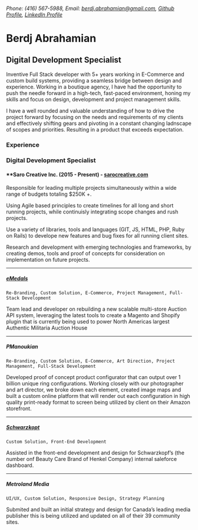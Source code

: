 ###### Phone: (416) 567-5988, Email: berdj.abrahamian@gmail.com, [Github Profile](https://github.com/berdjabrahamian),  [LinkedIn Profile](https://www.linkedin.com/in/berdj-abrahamian-dev-specialist/)  


# Berdj Abrahamian
## Digital Development Specialist

Inventive Full Stack developer with 5+ years working in E-Commerce and custom build systems, providing a seamless bridge between design and experience. Working in a boutique agency, I have had the opportunity to push the needle forward in a high-tech, fast-paced environment, honing my skills and focus on design, development and project management skills.  

I have a well rounded and valuable understanding of how to drive the project forward by focusing on the needs and requirements of my clients and effectively shifting gears and pivoting in a constant changing ladnscape of scopes and priorities. Resulting in a product that exceeds expectation.

### Experience
### Digital Development Specialist
#### **Saro Creative Inc. (2015 - Present)  -  [sarocreative.com](https://sarocreative.com)

Responsible for leading multiple projects simultaneously within a wide range of budgets totaling $250K +.

Using Agile based principles to create timelines for all long and short running projects, while continuisly integrating scope changes and rush projects.

Use a variety of libraries, tools and languages (GIT, JS, HTML, PHP, Ruby on Rails) to develope new features and bug fixes for all running client sites.

Research and development with emerging technologies and frameworks, by creating demos, tools and proof of concepts for consideration on implementation on future projects.

---

##### [eMedals](https://emedals.com)

`Re-Branding, Custom Solution, E-Commerce, Project Management, Full-Stack Development`

Team lead and developer on rebuilding a new scalable multi-store Auction API system, leveraging the latest tools to create a Magento and Shopify plugin that is currently being used to power North Americas largest Authentic Militaria Auction House 

---

##### PManoukian
`Re-Branding, Custom Solution, E-Commerce, Art Direction, Project Management, Full-Stack Development`

Developed proof of concept product configurator that can output over 1 billion unique ring configurations. Working closely with our photographer and art director, we broke down each element, created image maps and built a custom online platform that will render out each configuration in high quality print-ready format to screen being utilized by client on their Amazon storefront.

---

##### [Schwarzkopt](https://myskp.com/)

`Custom Solution, Front-End Development`

Assisted in the front-end development and design for Schwarzkopf’s (the number onf Beauty Care Brand of Henkel Company) internal saleforce dashboard.

---

##### Metroland Media
`UI/UX, Custom Solution, Responsive Design, Strategy Planning`

Submited and built an initial strategy and design for Canada’s leading media publisher this is being utilized and updated on all of their 39 community sites.

